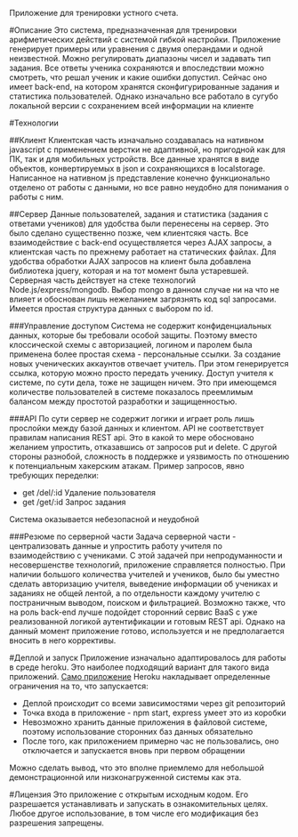 Приложение для тренировки устного счета. 

#Описание
Это система, предназначенная для тренировки арифметических действий с системой гибкой настройки.
Приложение генерирует примеры или уравнения с двумя операндами и одной неизвестной. 
Можно регулировать диапазоны чисел и задавать тип задания. Все ответы ученика сохраняются и впоследствии можно смотреть, 
что решал ученик и какие ошибки допустил. 
Сейчас оно имеет back-end, на котором хранятся сконфигурированные задания и статистика пользователей.
Однако изначально все работало в сугубо локальной версии с сохранением всей информации на клиенте

#Технологии

##Клиент
Клиентская часть изначально создавалась на нативном javascript с применением верстки не адаптивной, но пригодной как для ПК, так и для мобильных устройств. Все данные хранятся в виде объектов, конвертируемых в json и сохраняющихся в localstorage. 
Написанное на нативном js представление конечно функционально отделено от работы с данными, но все равно неудобно для понимания о работы с ним.

##Сервер
Данные пользователей, задания и статистика (задания с ответами учеников) для удобства были перенесены на сервер. Это было сделано существенно позже, чем клиентсякя часть. Все взаимодействие с back-end осуществляется через AJAX запросы, а клиентская часть по прежнему работает на статических файлах. Для удобства обработки AJAX запросов на клиент была добавлена библиотека jquery, которая и на тот момент была устаревшей.
Серверная часть действует на стеке технологий Node.js/express/mongodb.
Выбор mongo в данном случае ни на что не влияет и обоснован лишь нежеланием загрязнять код sql запросами. Имеется простая структура данных с выбором по id.

###Управление доступом
Система не содержит конфиденциальных данных, которые бы требовали особой защиты. Поэтому вместо клоссической схемы с авторизацией, логином и паролем была применена более простая схема - персональные ссылки. За создание новых ученических аккаунтов отвечает учитель. При этом генерируется ссылка, которую можно просто передать ученику. 
Доступ учителя к системе, по сути дела, тоже не защищен ничем. Это при имеющемся количестве пользователей в системе показалось преемлимым балансом между простотой разработки и защищенностью.

###API
По сути сервер не содержит логики и играет роль лишь прослойки между базой данных и клиентом. API не соответствует правилам написания REST api. Это в какой то мере обосновано желанием упростить, отказавшись от запросов put и delete. С другой стороны разнобой, сложность в поддержке и уязвимость по отношению к потенциальным хакерским атакам.
Пример запросов, явно требующих переделки:

- get /del/:id Удаление пользователя
- get /get/:id Запрос задания

Система оказывается небезопасной и неудобной

###Резюме по серверной части
Задача серверной части - централизовать данные и упростить работу учителя по взаимодействию с учениками. С этой задачей при непродуманности и несовершенстве технологий, приложение справляется полностью. При наличии большого количества учителей и учеников, было бы уместно сделать авторизацию учителя, выведение информации об учениках и заданиях не общей лентой, а по отдельности каждому учителю с постраничным выводом, поиском и фильтрацией.
Возможно также, что на роль back-end лучше подойдет сторонний сервис BaaS с уже реализованной логикой аутентификации и готовым REST api.
Однако на данный момент приложение готово, используется и не предполагается вносить в него коррективы.

#Деплой и запуск
Приложение изначально адаптировалось для работы в среде heroku. Это наиболее подходящий вариант для такого вида приложений.
[Само приложение](https://testsof.herokuapp.com)
Heroku накладывает определенные ограничения на то, что запускается:

- Деплой происходит со всеми зависимостями через git репозиторий
- Точка входа в приложение - npm start, express умеет это из коробки
- Невозможно хранить данные приложения в файловой системе, поэтому использование сторонних баз данных обязательно
- После того, как приложением примерно час не пользовались, оно отключается и запускается вновь при первом обращении

Можно сделать вывод, что это вполне приемлемо для небольшой демонстрационной или низконагруженной системы как эта.

#Лицензия
Это приложение с открытым исходным кодом. Его разрешается устанавливать и запускать в ознакомительных целях. Любое другое использование, в том числе его модификация без разрешения запрещены.
